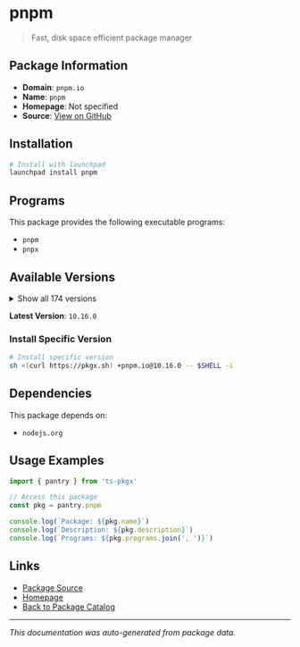 # pnpm

> Fast, disk space efficient package manager

## Package Information

- **Domain**: `pnpm.io`
- **Name**: `pnpm`
- **Homepage**: Not specified
- **Source**: [View on GitHub](https://github.com/pkgxdev/pantry/tree/main/projects/pnpm.io/package.yml)

## Installation

```bash
# Install with launchpad
launchpad install pnpm
```

## Programs

This package provides the following executable programs:

- `pnpm`
- `pnpx`

## Available Versions

<details>
<summary>Show all 174 versions</summary>

- `10.16.0`, `10.15.1`, `10.15.0`, `10.14.0`, `10.13.1`
- `10.13.0`, `10.12.4`, `10.12.3`, `10.12.2`, `10.12.1`
- `10.12.0`, `10.11.1`, `10.11.0`, `10.10.0`, `10.9.0`
- `10.8.1`, `10.8.0`, `10.7.1`, `10.7.0`, `10.6.5`
- `10.6.4`, `10.6.3`, `10.6.2`, `10.6.1`, `10.6.0`
- `10.5.2`, `10.5.1`, `10.5.0`, `10.4.1`, `10.4.0`
- `10.3.0`, `10.2.1`, `10.2.0`, `10.1.0`, `10.0.0`
- `9.15.9`, `9.15.8`, `9.15.7`, `9.15.6`, `9.15.5`
- `9.15.4`, `9.15.3`, `9.15.2`, `9.15.1`, `9.15.0`
- `9.14.4`, `9.14.3`, `9.14.2`, `9.14.1`, `9.13.2`
- `9.13.1`, `9.13.0`, `9.12.3`, `9.12.2`, `9.12.1`
- `9.12.0`, `9.11.0`, `9.10.0`, `9.9.0`, `9.8.0`
- `9.7.1`, `9.7.0`, `9.6.0`, `9.5.0`, `9.4.0`
- `9.3.0`, `9.2.0`, `9.1.4`, `9.1.3`, `9.1.2`
- `9.1.1`, `9.1.0`, `9.0.6`, `9.0.5`, `9.0.4`
- `9.0.3`, `9.0.2`, `9.0.1`, `9.0.0`, `8.15.9`
- `8.15.8`, `8.15.7`, `8.15.6`, `8.15.5`, `8.15.4`
- `8.15.3`, `8.15.2`, `8.15.1`, `8.15.0`, `8.14.3`
- `8.14.2`, `8.14.1`, `8.14.0`, `8.13.1`, `8.12.1`
- `8.12.0`, `8.11.0`, `8.10.5`, `8.10.4`, `8.10.3`
- `8.10.2`, `8.10.1`, `8.10.0`, `8.9.2`, `8.9.1`
- `8.9.0`, `8.8.0`, `8.7.6`, `8.7.5`, `8.7.4`
- `8.7.3`, `8.7.1`, `8.7.0`, `8.6.12`, `8.6.11`
- `8.6.10`, `8.6.9`, `8.6.8`, `8.6.7`, `8.6.6`
- `8.6.5`, `8.6.4`, `8.6.3`, `8.6.2`, `8.6.1`
- `8.6.0`, `8.5.1`, `8.5.0`, `8.4.0`, `8.3.1`
- `8.3.0`, `8.2.0`, `8.1.1`, `8.1.0`, `8.0.0`
- `7.33.7`, `7.33.6`, `7.33.5`, `7.33.4`, `7.33.3`
- `7.33.2`, `7.33.1`, `7.33.0`, `7.32.5`, `7.32.4`
- `7.32.3`, `7.32.2`, `7.32.1`, `7.32.0`, `7.31.0`
- `7.30.5`, `7.30.3`, `7.30.1`, `7.30.0`, `7.29.3`
- `7.29.1`, `7.29.0`, `7.28.0`, `7.27.1`, `7.27.0`
- `7.26.3`, `7.26.2`, `7.26.1`, `7.26.0`, `7.25.1`
- `7.25.0`, `7.24.3`, `7.24.2`, `7.23.0`, `7.22.0`
- `7.21.0`, `7.20.0`, `7.19.0`, `7.18.2`

</details>

**Latest Version**: `10.16.0`

### Install Specific Version

```bash
# Install specific version
sh <(curl https://pkgx.sh) +pnpm.io@10.16.0 -- $SHELL -i
```

## Dependencies

This package depends on:

- `nodejs.org`

## Usage Examples

```typescript
import { pantry } from 'ts-pkgx'

// Access this package
const pkg = pantry.pnpm

console.log(`Package: ${pkg.name}`)
console.log(`Description: ${pkg.description}`)
console.log(`Programs: ${pkg.programs.join(', ')}`)
```

## Links

- [Package Source](https://github.com/pkgxdev/pantry/tree/main/projects/pnpm.io/package.yml)
- [Homepage](#)
- [Back to Package Catalog](../../package-catalog.md)

---

*This documentation was auto-generated from package data.*
